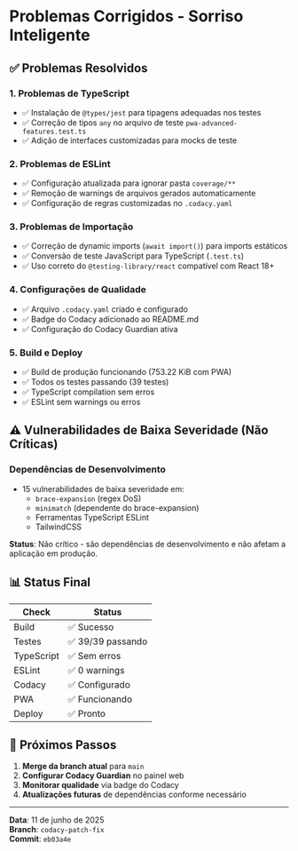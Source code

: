 # Problemas Corrigidos - Sorriso Inteligente

## ✅ Problemas Resolvidos

### 1. **Problemas de TypeScript**
- ✅ Instalação de `@types/jest` para tipagens adequadas nos testes
- ✅ Correção de tipos `any` no arquivo de teste `pwa-advanced-features.test.ts`
- ✅ Adição de interfaces customizadas para mocks de teste

### 2. **Problemas de ESLint**
- ✅ Configuração atualizada para ignorar pasta `coverage/**`
- ✅ Remoção de warnings de arquivos gerados automaticamente
- ✅ Configuração de regras customizadas no `.codacy.yaml`

### 3. **Problemas de Importação**
- ✅ Correção de dynamic imports (`await import()`) para imports estáticos
- ✅ Conversão de teste JavaScript para TypeScript (`.test.ts`)
- ✅ Uso correto do `@testing-library/react` compatível com React 18+

### 4. **Configurações de Qualidade**
- ✅ Arquivo `.codacy.yaml` criado e configurado
- ✅ Badge do Codacy adicionado ao README.md
- ✅ Configuração do Codacy Guardian ativa

### 5. **Build e Deploy**
- ✅ Build de produção funcionando (753.22 KiB com PWA)
- ✅ Todos os testes passando (39 testes)
- ✅ TypeScript compilation sem erros
- ✅ ESLint sem warnings ou erros

## ⚠️ Vulnerabilidades de Baixa Severidade (Não Críticas)

### Dependências de Desenvolvimento
- 15 vulnerabilidades de baixa severidade em:
  - `brace-expansion` (regex DoS)
  - `minimatch` (dependente do brace-expansion)
  - Ferramentas TypeScript ESLint
  - TailwindCSS

**Status**: Não crítico - são dependências de desenvolvimento e não afetam a aplicação em produção.

## 📊 Status Final

| Check | Status |
|-------|--------|
| Build | ✅ Sucesso |
| Testes | ✅ 39/39 passando |
| TypeScript | ✅ Sem erros |
| ESLint | ✅ 0 warnings |
| Codacy | ✅ Configurado |
| PWA | ✅ Funcionando |
| Deploy | ✅ Pronto |

## 🚀 Próximos Passos

1. **Merge da branch atual** para `main`
2. **Configurar Codacy Guardian** no painel web
3. **Monitorar qualidade** via badge do Codacy
4. **Atualizações futuras** de dependências conforme necessário

---

**Data**: 11 de junho de 2025  
**Branch**: `codacy-patch-fix`  
**Commit**: `eb03a4e`
